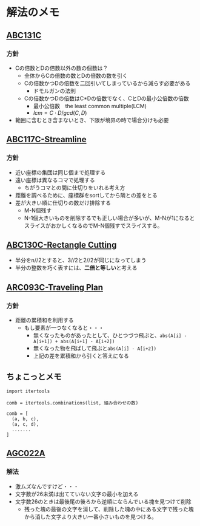 # 解法のメモ

## [ABC131C](https://atcoder.jp/contests/abc131/tasks/abc131_c)

### 方針

* Cの倍数とDの倍数以外の数の個数は？
  * 全体からCの倍数の数とDの倍数の数を引く
  * Cの倍数かつDの倍数を二回引いてしまっているから減らす必要がある
    * ドモルガンの法則
  * Cの倍数かつDの倍数はC*Dの倍数でなく、CとDの最小公倍数の倍数
    * 最小公倍数　the least common multiple(LCM)
    * $lcm = C \cdot D/gcd(C, D)$
* 範囲に含むとき含まないとき、下限が境界の時で場合分けも必要


## [ABC117C-Streamline](https://atcoder.jp/contests/abc117/tasks/abc117_c)

### 方針

 * 近い座標の集団は同じ個まで処理する
 * 遠い座標は異なるコマで処理する
   * ちがうコマとの間に仕切りをいれる考え方
 * 距離を調べるために、座標群をsortしてから隣との差をとる
 * 差が大きい順に仕切りの数だけ排除する
   * M-N個残す
   * N-1個大きいものを削除するでも正しい場合が多いが、M-Nが1になるとスライスがおかしくなるのでM-N個残すでスライスする。

## [ABC130C-Rectangle Cutting](https://atcoder.jp/contests/abc130/tasks/abc130_c)

* 半分をn//2とすると、3//2と2//2が同じになってしまう
* 半分の整数を巧く表すには、**二倍と等しい**と考える


## [ARC093C-Traveling Plan](https://atcoder.jp/contests/arc093/tasks/arc093_a)

### 方針

* 距離の累積和を利用する
  * もし要素が一つなくなると・・・
    * 無くなったものがあったとして、ひとつづつ飛ぶと、`abs(A[i] - A[i+1]) + abs(A[i+1] - A[i+2])`
    * 無くなった物を飛ばして飛ぶと`abs(A[i] - A[i+2])`
    * 上記の差を累積和から引くと答えになる

## ちょこっとメモ

```
import itertools

comb = itertools.combinations(list, 組み合わせの数)
```

```
comb = [
  (a, b, c),
  (a, c, d),
  .......
]
```

## [AGC022A](https://atcoder.jp/contests/agc022/tasks/agc022_a)

### 解法
* 激ムズなんですけど・・・
* 文字数が26未満は出てていない文字の最小を加える
* 文字数26のときは最後尾の後ろから逆順にならんでいる塊を見つけて削除
  * 残った塊の最後の文字を消して、削除した塊の中にある文字で残った塊から消した文字より大きい一番小さいものを見つける。
